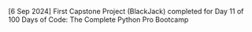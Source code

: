 [6 Sep 2024] First Capstone Project (BlackJack) completed for Day 11 of 100 Days of Code: The Complete Python Pro Bootcamp

